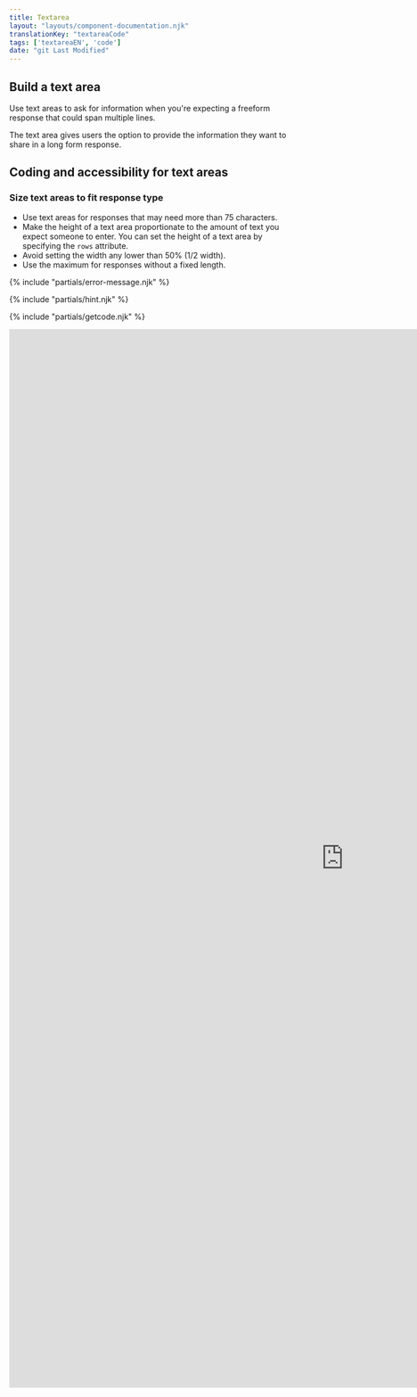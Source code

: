```yaml
---
title: Textarea
layout: "layouts/component-documentation.njk"
translationKey: "textareaCode"
tags: ['textareaEN', 'code']
date: "git Last Modified"
---
```


## Build a text area

Use text areas to ask for information when you're expecting a freeform response that could span multiple lines.

The text area gives users the option to provide the information they want to share in a long form response.

## Coding and accessibility for text areas

### Size text areas to fit response type

- Use text areas for responses that may need more than 75 characters.
- Make the height of a text area proportionate to the amount of text you expect someone to enter. You can set the height of a text area by specifying the `rows` attribute.
- Avoid setting the width any lower than 50% (1/2 width).
- Use the maximum for responses without a fixed length.

{% include "partials/error-message.njk" %}

{% include "partials/hint.njk" %}

{% include "partials/getcode.njk" %}

<iframe
  title="Overview of gcds-textarea properties and events."
  src="https://cds-snc.github.io/gcds-components/iframe.html?viewMode=docs&singleStory=true&id=components-textarea--events-properties"
  width="1200"
  height="1900"
  style="display: block; margin: 0 auto;"
  frameBorder="0"
  allow="clipboard-write"
></iframe>
